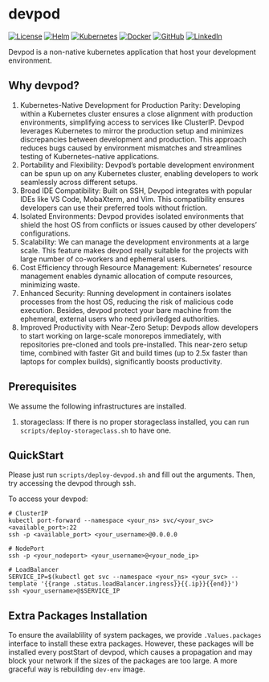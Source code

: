 # devpod

[![License](https://img.shields.io/badge/License-Apache_2.0-blue)](#)
[![Helm](https://img.shields.io/badge/Helm-0F1689?logo=helm&logoColor=fff)](#)
[![Kubernetes](https://img.shields.io/badge/Kubernetes-326CE5?logo=kubernetes&logoColor=fff)](#)
[![Docker](https://img.shields.io/badge/Docker-2496ED?logo=docker&logoColor=fff)](#)
[![GitHub](https://img.shields.io/badge/GitHub-%23121011.svg?logo=github&logoColor=white)](https://github.com/tcfwbper?tab=repositories)
[![LinkedIn](https://custom-icon-badges.demolab.com/badge/LinkedIn-0A66C2?logo=linkedin-white&logoColor=fff)](https://www.linkedin.com/in/tsung-han-chang-31748b318/)

Devpod is a non-native kubernetes application that host your development environment.

## Why devpod?
1. Kubernetes-Native Development for Production Parity: Developing within a Kubernetes cluster ensures a close alignment with production environments, simplifying access to services like ClusterIP. Devpod leverages Kubernetes to mirror the production setup and minimizes discrepancies between development and production. This approach reduces bugs caused by environment mismatches and streamlines testing of Kubernetes-native applications.
2. Portability and Flexibility: Devpod’s portable development environment can be spun up on any Kubernetes cluster, enabling developers to work seamlessly across different setups.
3. Broad IDE Compatibility: Built on SSH, Devpod integrates with popular IDEs like VS Code, MobaXterm, and Vim. This compatibility ensures developers can use their preferred tools without friction.
4. Isolated Environments: Devpod provides isolated environments that shield the host OS from conflicts or issues caused by other developers’ configurations.
5. Scalability: We can manage the development environments at a large scale. This feature makes devpod really suitable for the projects with large number of co-workers and ephemeral users.
6. Cost Efficiency through Resource Management: Kubernetes’ resource management enables dynamic allocation of compute resources, minimizing waste. 
7. Enhanced Security: Running development in containers isolates processes from the host OS, reducing the risk of malicious code execution. Besides, devpod protect your bare machine from the ephemeral, external users who need priviledged authorities.
8. Improved Productivity with Near-Zero Setup: Devpods allow developers to start working on large-scale monorepos immediately, with repositories pre-cloned and tools pre-installed. This near-zero setup time, combined with faster Git and build times (up to 2.5x faster than laptops for complex builds), significantly boosts productivity.

## Prerequisites
We assume the following infrastructures are installed.
1. storageclass: If there is no proper storageclass installed, you can run `scripts/deploy-storageclass.sh` to have one.

## QuickStart
Please just run `scripts/deploy-devpod.sh` and fill out the arguments. Then, try accessing the devpod through ssh.

To access your devpod:
```
# ClusterIP
kubectl port-forward --namespace <your_ns> svc/<your_svc> <available_port>:22
ssh -p <available_port> <your_username>@0.0.0.0

# NodePort
ssh -p <your_nodeport> <your_username>@<your_node_ip>

# LoadBalancer
SERVICE_IP=$(kubectl get svc --namespace <your_ns> <your_svc> --template '{{range .status.loadBalancer.ingress}}{{.ip}}{{end}}')
ssh <your_username>@$SERVICE_IP
```

## Extra Packages Installation
To ensure the availablility of system packages, we provide `.Values.packages` interface to install these extra packages. However, these packages will be installed every postStart of devpod, which causes a propagation and may block your network if the sizes of the packages are too large. A more graceful way is rebuilding `dev-env` image.
